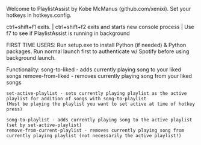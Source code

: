 Welcome to PlaylistAssist by Kobe McManus (github.com/xenixi). Set your hotkeys in hotkeys.config.

ctrl+shift+f1 exits. | ctrl+shift+f2 exits and starts new console process | Use f7 to see if PlaylistAssist is running in background

FIRST TIME USERS:
Run setup.exe to install Python (if needed) & Python packages.
Run normal launch first to authenticate w/ Spotify before using background launch.

Functionality:
    song-to-liked - adds currently playing song to your liked songs
    remove-from-liked - removes currently playing song from your liked songs

    set-active-playlist - sets currently playing playlist as the active playlist for addition of songs with song-to-playlist
    (Must be playing the playlist you want to set active at time of hotkey press)

    song-to-playlist - adds currently playing song to the active playlist (set by set-active-playlist)
    remove-from-current-playlist - removes currently playing song from currently playing playlist (not necessarily the active playlist!)